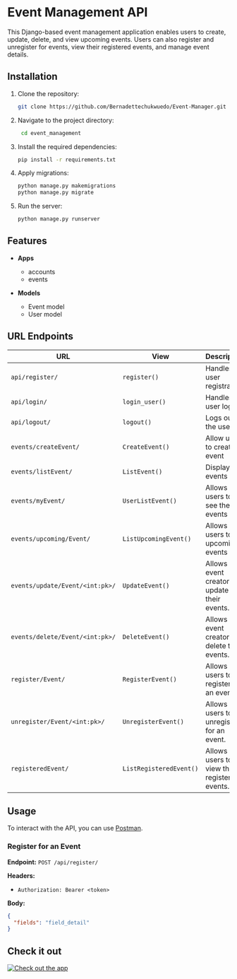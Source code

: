 # Event Management API

This Django-based event management application enables users to create, update, delete, and view upcoming events. Users can also register and unregister for events, view their registered events, and manage event details.

## Installation

1. Clone the repository:

   ```bash
   git clone https://github.com/Bernadettechukwuedo/Event-Manager.git
   ```

2. Navigate to the project directory:

   ```bash
    cd event_management
   ```

3. Install the required dependencies:
   ```bash
   pip install -r requirements.txt
   ```
4. Apply migrations:
   ```bash
   python manage.py makemigrations
   python manage.py migrate
   ```
5. Run the server:

   ```bash
   python manage.py runserver

   ```

## Features

- **Apps**

  - accounts
  - events

- **Models**

  - Event model
  - User model

## URL Endpoints

| URL                             | View                    | Description                                   |
| ------------------------------- | ----------------------- | --------------------------------------------- |
| `api/register/`                 | `register()`            | Handles user registration.                    |
| `api/login/`                    | `login_user()`          | Handles user login.                           |
| `api/logout/`                   | `logout()`              | Logs out the user.                            |
| `events/createEvent/`           | `CreateEvent()`         | Allow users to create an event                |
| `events/listEvent/`             | `ListEvent()`           | Display all events                            |
| `events/myEvent/`               | `UserListEvent()`       | Allows users to see their events              |
| `events/upcoming/Event/`        | `ListUpcomingEvent()`   | Allows users to list upcoming events          |
| `events/update/Event/<int:pk>/` | `UpdateEvent()`         | Allows event creators to update their events. |
| `events/delete/Event/<int:pk>/` | `DeleteEvent()`         | Allows event creators to delete their events. |
| `register/Event/`               | `RegisterEvent()`       | Allows users to register for an event.        |
| `unregister/Event/<int:pk>/`    | `UnregisterEvent()`     | Allows users to unregister for an event.      |
| `registeredEvent/`              | `ListRegisteredEvent()` | Allows users to view their registered events. |

## Usage

To interact with the API, you can use [Postman](https://www.postman.com/).

### Register for an Event

**Endpoint:** `POST /api/register/`

**Headers:**

- `Authorization: Bearer <token>`

**Body:**

```json
{
  "fields": "field_detail"
}
```

## Check it out

[![Check out the app](https://img.shields.io/badge/Check%20it%20Out-Here-4CAF50?style=flat-square)](https://your-deployed-app-link.com)
